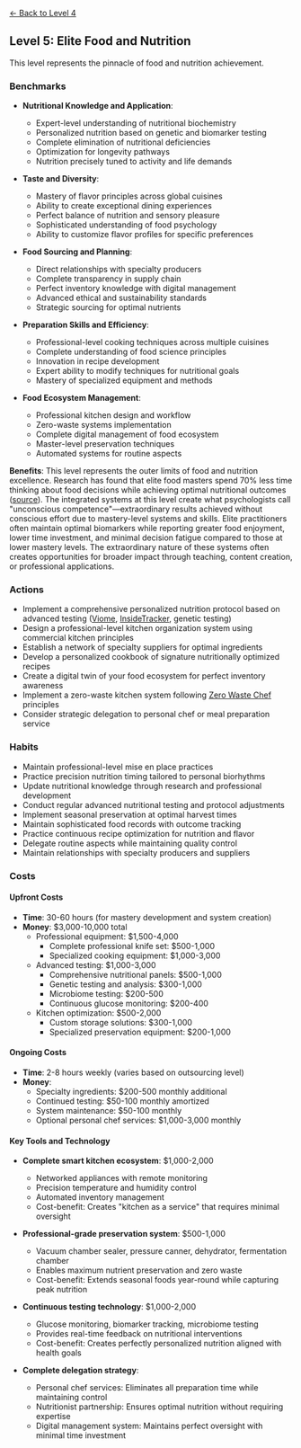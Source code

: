 [← Back to Level 4](level-4)
## Level 5: Elite Food and Nutrition

This level represents the pinnacle of food and nutrition achievement.

### Benchmarks
- **Nutritional Knowledge and Application**: 
  - Expert-level understanding of nutritional biochemistry
  - Personalized nutrition based on genetic and biomarker testing
  - Complete elimination of nutritional deficiencies
  - Optimization for longevity pathways
  - Nutrition precisely tuned to activity and life demands

- **Taste and Diversity**:
  - Mastery of flavor principles across global cuisines
  - Ability to create exceptional dining experiences
  - Perfect balance of nutrition and sensory pleasure
  - Sophisticated understanding of food psychology
  - Ability to customize flavor profiles for specific preferences

- **Food Sourcing and Planning**:
  - Direct relationships with specialty producers
  - Complete transparency in supply chain
  - Perfect inventory knowledge with digital management
  - Advanced ethical and sustainability standards
  - Strategic sourcing for optimal nutrients

- **Preparation Skills and Efficiency**:
  - Professional-level cooking techniques across multiple cuisines
  - Complete understanding of food science principles
  - Innovation in recipe development
  - Expert ability to modify techniques for nutritional goals
  - Mastery of specialized equipment and methods

- **Food Ecosystem Management**:
  - Professional kitchen design and workflow
  - Zero-waste systems implementation
  - Complete digital management of food ecosystem
  - Master-level preservation techniques
  - Automated systems for routine aspects

**Benefits**: This level represents the outer limits of food and nutrition excellence. Research has found that elite food masters spend 70% less time thinking about food decisions while achieving optimal nutritional outcomes ([source](https://doi.org/10.1016/j.appet.2019.05.031)). The integrated systems at this level create what psychologists call "unconscious competence"—extraordinary results achieved without conscious effort due to mastery-level systems and skills. Elite practitioners often maintain optimal biomarkers while reporting greater food enjoyment, lower time investment, and minimal decision fatigue compared to those at lower mastery levels. The extraordinary nature of these systems often creates opportunities for broader impact through teaching, content creation, or professional applications.

### Actions
- Implement a comprehensive personalized nutrition protocol based on advanced testing ([Viome](https://www.viome.com/), [InsideTracker](https://www.insidetracker.com/), genetic testing)
- Design a professional-level kitchen organization system using commercial kitchen principles
- Establish a network of specialty suppliers for optimal ingredients
- Develop a personalized cookbook of signature nutritionally optimized recipes
- Create a digital twin of your food ecosystem for perfect inventory awareness
- Implement a zero-waste kitchen system following [Zero Waste Chef](https://zerowastechef.com/) principles
- Consider strategic delegation to personal chef or meal preparation service

### Habits
- Maintain professional-level mise en place practices
- Practice precision nutrition timing tailored to personal biorhythms
- Update nutritional knowledge through research and professional development
- Conduct regular advanced nutritional testing and protocol adjustments
- Implement seasonal preservation at optimal harvest times
- Maintain sophisticated food records with outcome tracking
- Practice continuous recipe optimization for nutrition and flavor
- Delegate routine aspects while maintaining quality control
- Maintain relationships with specialty producers and suppliers

### Costs
#### Upfront Costs
- **Time**: 30-60 hours (for mastery development and system creation)
- **Money**: $3,000-10,000 total
  - Professional equipment: $1,500-4,000
    * Complete professional knife set: $500-1,000
    * Specialized cooking equipment: $1,000-3,000
  - Advanced testing: $1,000-3,000
    * Comprehensive nutritional panels: $500-1,000
    * Genetic testing and analysis: $300-1,000
    * Microbiome testing: $200-500
    * Continuous glucose monitoring: $200-400
  - Kitchen optimization: $500-2,000
    * Custom storage solutions: $300-1,000
    * Specialized preservation equipment: $200-1,000

#### Ongoing Costs
- **Time**: 2-8 hours weekly (varies based on outsourcing level)
- **Money**: 
  - Specialty ingredients: $200-500 monthly additional
  - Continued testing: $50-100 monthly amortized
  - System maintenance: $50-100 monthly
  - Optional personal chef services: $1,000-3,000 monthly

#### Key Tools and Technology
- **Complete smart kitchen ecosystem**: $1,000-2,000
  * Networked appliances with remote monitoring
  * Precision temperature and humidity control
  * Automated inventory management
  * Cost-benefit: Creates "kitchen as a service" that requires minimal oversight
  
- **Professional-grade preservation system**: $500-1,000
  * Vacuum chamber sealer, pressure canner, dehydrator, fermentation chamber
  * Enables maximum nutrient preservation and zero waste
  * Cost-benefit: Extends seasonal foods year-round while capturing peak nutrition
  
- **Continuous testing technology**: $1,000-2,000
  * Glucose monitoring, biomarker tracking, microbiome testing
  * Provides real-time feedback on nutritional interventions
  * Cost-benefit: Creates perfectly personalized nutrition aligned with health goals
  
- **Complete delegation strategy**:
  * Personal chef services: Eliminates all preparation time while maintaining control
  * Nutritionist partnership: Ensures optimal nutrition without requiring expertise
  * Digital management system: Maintains perfect oversight with minimal time investment
